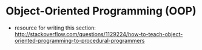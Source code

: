 # Object-Oriented Programming (OOP)
* resource for writing this section: http://stackoverflow.com/questions/1129224/how-to-teach-object-oriented-programming-to-procedural-programmers
